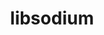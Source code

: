 ---
title: "libsodium"
layout: cache
categories: [package, develop]
meta: {"versions": ["1.0.20"], "compilers": ["cce@=15.0.1", "gcc@=10.3.0", "gcc@=11.1.0", "gcc@=11.4.0", "gcc@=7.3.1", "gcc@=7.5.0", "gcc@=9.4.0", "oneapi@=2024.2.1"], "oss": ["amzn2", "rhel8", "sle_hpc15", "ubuntu18.04", "ubuntu20.04", "ubuntu22.04"], "platforms": ["linux"], "targets": ["aarch64", "neoverse_v1", "neoverse_v2", "ppc64le", "x86_64_v3", "x86_64_v4", "zen4"], "stacks": ["aws-isc", "aws-isc-aarch64", "data-vis-sdk", "e4s", "e4s-cray-rhel", "e4s-cray-sles", "e4s-neoverse-v2", "e4s-neoverse_v1", "e4s-oneapi", "e4s-power", "radiuss", "root"], "num_specs": 11, "num_specs_by_stack": {"root": 11, "aws-isc-aarch64": 1, "aws-isc": 1, "e4s-cray-rhel": 1, "e4s-cray-sles": 1, "radiuss": 1, "e4s-power": 1, "data-vis-sdk": 1, "e4s-neoverse_v1": 1, "e4s-neoverse-v2": 1, "e4s": 1, "e4s-oneapi": 1}}
spec_details: [{"hash": "oyl62fnqcecai6u25z47kpokzsn7daft", "compiler": "gcc@=7.3.1", "versions": ["1.0.20"], "os": "amzn2", "platform": "linux", "target": "aarch64", "variants": ["build_system=autotools"], "stacks": ["root", "aws-isc-aarch64"], "size": "-", "tarball": "https://binaries.spack.io/develop/build_cache/linux-amzn2-aarch64/gcc-7.3.1/libsodium-1.0.20/linux-amzn2-aarch64-gcc-7.3.1-libsodium-1.0.20-oyl62fnqcecai6u25z47kpokzsn7daft.spack"}, {"hash": "x7pcus7dl3454ekcgovtmcpz4zraar2p", "compiler": "gcc@=7.3.1", "versions": ["1.0.20"], "os": "amzn2", "platform": "linux", "target": "x86_64_v3", "variants": ["build_system=autotools"], "stacks": ["root", "aws-isc"], "size": "-", "tarball": "https://binaries.spack.io/develop/build_cache/linux-amzn2-x86_64_v3/gcc-7.3.1/libsodium-1.0.20/linux-amzn2-x86_64_v3-gcc-7.3.1-libsodium-1.0.20-x7pcus7dl3454ekcgovtmcpz4zraar2p.spack"}, {"hash": "cgiidogg6a2g7xbhjcjuk5mceoy6ul76", "compiler": "cce@=15.0.1", "versions": ["1.0.20"], "os": "rhel8", "platform": "linux", "target": "zen4", "variants": ["build_system=autotools"], "stacks": ["e4s-cray-rhel", "root"], "size": "-", "tarball": "https://binaries.spack.io/develop/build_cache/linux-rhel8-zen4/cce-15.0.1/libsodium-1.0.20/linux-rhel8-zen4-cce-15.0.1-libsodium-1.0.20-cgiidogg6a2g7xbhjcjuk5mceoy6ul76.spack"}, {"hash": "n5edtpeyheycgxl74dus6rr4kslce6um", "compiler": "gcc@=10.3.0", "versions": ["1.0.20"], "os": "sle_hpc15", "platform": "linux", "target": "x86_64_v4", "variants": ["build_system=autotools"], "stacks": ["root", "e4s-cray-sles"], "size": "-", "tarball": "https://binaries.spack.io/develop/build_cache/linux-sle_hpc15-x86_64_v4/gcc-10.3.0/libsodium-1.0.20/linux-sle_hpc15-x86_64_v4-gcc-10.3.0-libsodium-1.0.20-n5edtpeyheycgxl74dus6rr4kslce6um.spack"}, {"hash": "kkgvznl45spu7txtd7yl435ky3qvxpfg", "compiler": "gcc@=7.5.0", "versions": ["1.0.20"], "os": "ubuntu18.04", "platform": "linux", "target": "x86_64_v3", "variants": ["build_system=autotools"], "stacks": ["root", "radiuss"], "size": "-", "tarball": "https://binaries.spack.io/develop/build_cache/linux-ubuntu18.04-x86_64_v3/gcc-7.5.0/libsodium-1.0.20/linux-ubuntu18.04-x86_64_v3-gcc-7.5.0-libsodium-1.0.20-kkgvznl45spu7txtd7yl435ky3qvxpfg.spack"}, {"hash": "e6hixepz7uqmeffiapf4xdl62guw3ngx", "compiler": "gcc@=9.4.0", "versions": ["1.0.20"], "os": "ubuntu20.04", "platform": "linux", "target": "ppc64le", "variants": ["build_system=autotools"], "stacks": ["root", "e4s-power"], "size": "-", "tarball": "https://binaries.spack.io/develop/build_cache/linux-ubuntu20.04-ppc64le/gcc-9.4.0/libsodium-1.0.20/linux-ubuntu20.04-ppc64le-gcc-9.4.0-libsodium-1.0.20-e6hixepz7uqmeffiapf4xdl62guw3ngx.spack"}, {"hash": "h7hhmsm5wtitrzvvlogm45pxayxf4xe7", "compiler": "gcc@=11.1.0", "versions": ["1.0.20"], "os": "ubuntu20.04", "platform": "linux", "target": "x86_64_v3", "variants": ["build_system=autotools"], "stacks": ["data-vis-sdk", "root"], "size": "-", "tarball": "https://binaries.spack.io/develop/build_cache/linux-ubuntu20.04-x86_64_v3/gcc-11.1.0/libsodium-1.0.20/linux-ubuntu20.04-x86_64_v3-gcc-11.1.0-libsodium-1.0.20-h7hhmsm5wtitrzvvlogm45pxayxf4xe7.spack"}, {"hash": "dqr4hmjsla5zo6kntduac647pl7e72wk", "compiler": "gcc@=11.4.0", "versions": ["1.0.20"], "os": "ubuntu22.04", "platform": "linux", "target": "neoverse_v1", "variants": ["build_system=autotools"], "stacks": ["root", "e4s-neoverse_v1"], "size": "-", "tarball": "https://binaries.spack.io/develop/build_cache/linux-ubuntu22.04-neoverse_v1/gcc-11.4.0/libsodium-1.0.20/linux-ubuntu22.04-neoverse_v1-gcc-11.4.0-libsodium-1.0.20-dqr4hmjsla5zo6kntduac647pl7e72wk.spack"}, {"hash": "ozwfwc32mn7obfi7oinqwolhyule3rzq", "compiler": "gcc@=11.4.0", "versions": ["1.0.20"], "os": "ubuntu22.04", "platform": "linux", "target": "neoverse_v2", "variants": ["build_system=autotools"], "stacks": ["root", "e4s-neoverse-v2"], "size": "-", "tarball": "https://binaries.spack.io/develop/build_cache/linux-ubuntu22.04-neoverse_v2/gcc-11.4.0/libsodium-1.0.20/linux-ubuntu22.04-neoverse_v2-gcc-11.4.0-libsodium-1.0.20-ozwfwc32mn7obfi7oinqwolhyule3rzq.spack"}, {"hash": "t3pzuawft564y3o57pmusucdguaofduk", "compiler": "gcc@=11.4.0", "versions": ["1.0.20"], "os": "ubuntu22.04", "platform": "linux", "target": "x86_64_v3", "variants": ["build_system=autotools"], "stacks": ["root", "e4s"], "size": "-", "tarball": "https://binaries.spack.io/develop/build_cache/linux-ubuntu22.04-x86_64_v3/gcc-11.4.0/libsodium-1.0.20/linux-ubuntu22.04-x86_64_v3-gcc-11.4.0-libsodium-1.0.20-t3pzuawft564y3o57pmusucdguaofduk.spack"}, {"hash": "mkb4yrdihotwalnen7njjllcaej5hg7c", "compiler": "oneapi@=2024.2.1", "versions": ["1.0.20"], "os": "ubuntu22.04", "platform": "linux", "target": "x86_64_v3", "variants": ["build_system=autotools"], "stacks": ["root", "e4s-oneapi"], "size": "-", "tarball": "https://binaries.spack.io/develop/build_cache/linux-ubuntu22.04-x86_64_v3/oneapi-2024.2.1/libsodium-1.0.20/linux-ubuntu22.04-x86_64_v3-oneapi-2024.2.1-libsodium-1.0.20-mkb4yrdihotwalnen7njjllcaej5hg7c.spack"}]
---